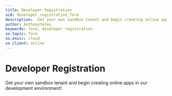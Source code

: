 ```yaml
---
title: Developer Registration
uid: developer_registration_form
description:  Get your own sandbox tenant and begin creating online apps in our development environment!
author: AnthonyYates
keywords: form, developer registration
so.topic: form
so.envir: cloud
so.client: online
---
```


# Developer Registration

Get your own sandbox tenant and begin creating online apps in our development environment!

<script src='https://online2.superoffice.com/Cust1990/CS/scripts/customer.fcgi?action=form&id=9'></script>
